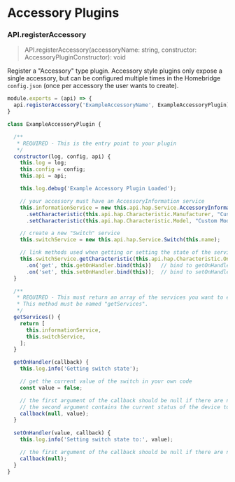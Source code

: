 # Accessory Plugins

### API.registerAccessory
> API.registerAccessory(accessoryName: string, constructor: AccessoryPluginConstructor): void

Register a "Accessory" type plugin. Accessory style plugins only expose a single accessory, but can be configured multiple times in the Homebridge `config.json` (once per accessory the user wants to create).

```js
module.exports = (api) => {
  api.registerAccessory('ExampleAccessoryName', ExampleAccessoryPlugin);
}

class ExampleAccessoryPlugin {

  /**
   * REQUIRED - This is the entry point to your plugin
   */
  constructor(log, config, api) {
    this.log = log;
    this.config = config;
    this.api = api;

    this.log.debug('Example Accessory Plugin Loaded');

    // your accessory must have an AccessoryInformation service
    this.informationService = new this.api.hap.Service.AccessoryInformation()
      .setCharacteristic(this.api.hap.Characteristic.Manufacturer, "Custom Manufacturer")
      .setCharacteristic(this.api.hap.Characteristic.Model, "Custom Model");

    // create a new "Switch" service
    this.switchService = new this.api.hap.Service.Switch(this.name);

    // link methods used when getting or setting the state of the service 
    this.switchService.getCharacteristic(this.api.hap.Characteristic.On)
      .on('get', this.getOnHandler.bind(this))   // bind to getOnHandler method below
      .on('set', this.setOnHandler.bind(this));  // bind to setOnHandler method below
  }

  /**
   * REQUIRED - This must return an array of the services you want to expose.
   * This method must be named "getServices".
   */
  getServices() {
    return [
      this.informationService,
      this.switchService,
    ];
  }

  getOnHandler(callback) {
    this.log.info('Getting switch state');

    // get the current value of the switch in your own code
    const value = false;

    // the first argument of the callback should be null if there are no errors
    // the second argument contains the current status of the device to return.
    callback(null, value);
  }
  
  setOnHandler(value, callback) {
    this.log.info('Setting switch state to:', value);

    // the first argument of the callback should be null if there are no errors
    callback(null);
  }
}
```